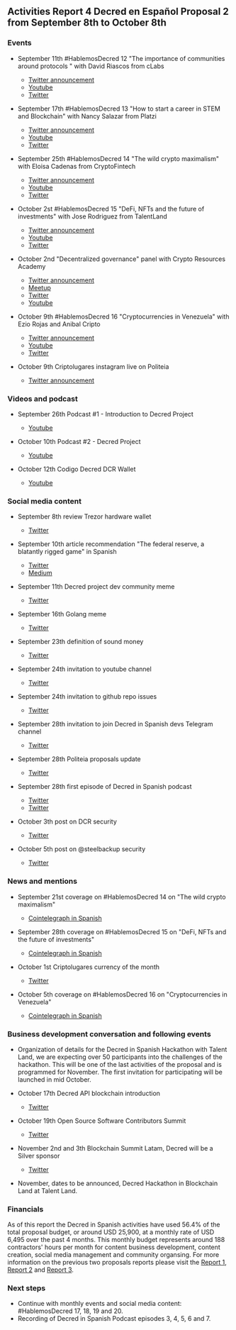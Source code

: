 ## Activities Report 4 Decred en Español Proposal 2 from September 8th to October 8th

### Events

- September 11th #HablemosDecred 12 "The importance of communities around protocols " with David Riascos from cLabs

  - [Twitter announcement](https://twitter.com/Decred_ES/status/1304153821631791104)
  - [Youtube](https://www.youtube.com/watch?v=QC5_1PqJb_4)
  - [Twitter](https://twitter.com/Decred_ES/status/1304215600542240769)

- September 17th #HablemosDecred 13 "How to start a career in STEM and Blockchain" with Nancy Salazar from Platzi

  - [Twitter announcement](https://twitter.com/Decred_ES/status/1305595709257846785)
  - [Youtube](https://www.youtube.com/watch?v=f_ppC-GVDk8)
  - [Twitter](https://twitter.com/Decred_ES/status/1307424189683564545)

- September 25th #HablemosDecred 14 "The wild crypto maximalism" with Eloisa Cadenas from CryptoFintech

  - [Twitter announcement](https://twitter.com/Decred_ES/status/1308582624772927494)
  - [Youtube](https://www.youtube.com/watch?v=EGaMhQX3Wd4)
  - [Twitter](https://twitter.com/Decred_ES/status/1309298259861499906)

- October 2st #HablemosDecred 15 "DeFi, NFTs and the future of investments" with Jose Rodriguez from TalentLand

  - [Twitter announcement](https://twitter.com/Decred_ES/status/1310685771884625920)
  - [Youtube](https://www.youtube.com/watch?v=wkT01O_mRZk)
  - [Twitter](https://twitter.com/Decred_ES/status/1311834124391309312)

- October 2nd "Decentralized governance" panel with Crypto Resources Academy

  - [Twitter announcement](https://twitter.com/Decred_ES/status/1310961312105672705)
  - [Meetup](https://www.meetup.com/es/Crypto-Resources/events/273511090/)
  - [Twitter](https://twitter.com/Decred_ES/status/1312153809066418176)
  - [Youtube](https://www.youtube.com/watch?v=ea11qUBb0lk)

- October 9th #HablemosDecred 16 "Cryptocurrencies in Venezuela" with Ezio Rojas and Anibal Cripto

  - [Twitter announcement](https://twitter.com/Decred_ES/status/1313526622927171585)
  - [Youtube](https://www.youtube.com/watch?v=xxNFxZJuOwA)
  - [Twitter](https://twitter.com/Decred_ES/status/1314347838348972033)

- October 9th Criptolugares instagram live on Politeia

  - [Twitter announcement](https://twitter.com/Decred_ES/status/1313869491160444929)

### Videos and podcast

- September 26th Podcast #1 - Introduction to Decred Project

  - [Youtube](https://www.youtube.com/watch?v=BGuV7AGeWAE)

- October 10th Podcast #2 - Decred Project

  - [Youtube](https://www.youtube.com/watch?v=LfTigtRsmDA)

- October 12th Codigo Decred DCR Wallet

  - [Youtube](https://www.youtube.com/watch?v=S2SeVZqnO9A)

### Social media content

- September 8th review Trezor hardware wallet

  - [Twitter](https://twitter.com/Decred_ES/status/1303427967201181703)

- September 10th article recommendation "The federal reserve, a blatantly rigged game" in Spanish

  - [Twitter](https://twitter.com/Decred_ES/status/1303927610263638017)
  - [Medium](https://medium.com/decred-es/la-reserva-federal-un-sistema-realmente-manipulado-d40dedcc619b)

- September 11th Decred project dev community meme

  - [Twitter](https://twitter.com/Decred_ES/status/1304527836565381120)

- September 16th Golang meme

  - [Twitter](https://twitter.com/Decred_ES/status/1306677059201183744)

- September 23th definition of sound money

  - [Twitter](https://twitter.com/Decred_ES/status/1308882222934564867)

- September 24th invitation to youtube channel

  - [Twitter](https://twitter.com/Decred_ES/status/1309160777404874758)

- September 24th invitation to github repo issues

  - [Twitter](https://twitter.com/Decred_ES/status/1309220480390492172)

- September 28th invitation to join Decred in Spanish devs Telegram channel

  - [Twitter](https://twitter.com/Decred_ES/status/1310602565218902016)

- September 28th Politeia proposals update

  - [Twitter](https://twitter.com/Decred_ES/status/1310601982567219201)

- September 28th first episode of Decred in Spanish podcast

  - [Twitter](https://twitter.com/Decred_ES/status/1310654270056923136)
  - [Twitter](https://twitter.com/Decred_ES/status/1310055071200292869)

- October 3th post on DCR security

  - [Twitter](https://twitter.com/Decred_ES/status/1312467521686044673)

- October 5th post on @steelbackup security

  - [Twitter](https://twitter.com/Decred_ES/status/1313192687722520577)

### News and mentions

- September 21st coverage on #HablemosDecred 14 on "The wild crypto maximalism"

  - [Cointelegraph in Spanish](https://es.cointelegraph.com/news/virtual-talk-where-does-the-concept-of-maximalist-come-from)

- September 28th coverage on #HablemosDecred 15 on "DeFi, NFTs and the future of investments"

  - [Cointelegraph in Spanish](https://es.cointelegraph.com/news/there-will-be-a-new-edition-of-lets-talk-decred-about-defi-nfts-and-the-future-of-investments)

- October 1st Criptolugares currency of the month

  - [Twitter](https://twitter.com/criptolugares/status/1311680366328111105)

- October 5th coverage on #HablemosDecred 16 on "Cryptocurrencies in Venezuela"

  - [Cointelegraph in Spanish](https://es.cointelegraph.com/news/the-next-meeting-of-lets-talk-decred-will-be-about-cryptocurrencies-in-venezuela)


### Business development conversation and following events

- Organization of details for the Decred in Spanish Hackathon with Talent Land, we are expecting over 50 participants into the challenges of the hackathon. This will be one of the last activities of the proposal and is programmed for November. The first invitation for participating will be launched in mid October.

- October 17th Decred API blockchain introduction

  - [Twitter](https://twitter.com/Decred_ES/status/1314031872658333698)

- October 19th Open Source Software Contributors Summit

  - [Twitter](https://twitter.com/Decred_ES/status/1314339020684525568)

- November 2nd and 3th Blockchain Summit Latam, Decred will be a Silver sponsor

  - [Twitter](https://twitter.com/BlockSummitLA/status/1313302075879677952)

- November, dates to be announced, Decred Hackathon in Blockchain Land at Talent Land.

### Financials

As of this report the Decred in Spanish activities have used 56.4% of the total proposal budget, or around USD 25,900, at a monthly rate of USD 6,495 over the past 4 months. This monthly budget represents around 188 contractors' hours per month for content business development, content creation, social media management and community organsing. For more information on the previous two proposals reports please visit the [Report 1](20200707.md), [Report 2](20200811.md) and [Report 3](20200908.md).

### Next steps

- Continue with monthly events and social media content: #HablemosDecred 17, 18, 19 and 20.
- Recording of Decred in Spanish Podcast episodes 3, 4, 5, 6 and 7.

